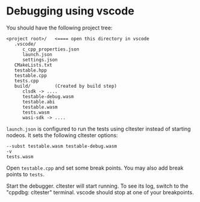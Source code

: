 # Debugging using vscode

You should have the following project tree:

```
<project root>/   <==== open this directory in vscode
   .vscode/
      c_cpp_properties.json
      launch.json
      settings.json
   CMakeLists.txt
   testable.hpp
   testable.cpp
   tests.cpp
   build/         (Created by build step)
      clsdk -> ....
      testable-debug.wasm
      testable.abi
      testable.wasm
      tests.wasm
      wasi-sdk -> ....
```

`launch.json` is configured to run the tests using cltester instead of starting nodeos. It sets the following cltester options:

```
--subst testable.wasm testable-debug.wasm
-v
tests.wasm
```

Open `testable.cpp` and set some break points. You may also add break points to `tests`.

Start the debugger. cltester will start running. To see its log, switch to the "cppdbg: cltester" terminal. vscode should stop at one of your breakpoints.
